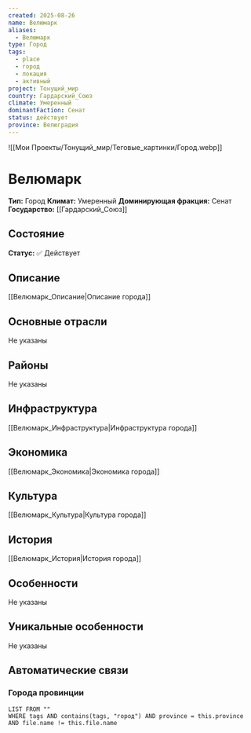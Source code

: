 ```yaml
---
created: 2025-08-26
name: Велюмарк
aliases:
  - Велюмарк
type: Город
tags:
  - place
  - город
  - локация
  - активный
project: Тонущий_мир
country: Гардарский_Союз
climate: Умеренный
dominantFaction: Сенат
status: действует
province: Велюградия
---
```


![[Мои Проекты/Тонущий_мир/Теговые_картинки/Город.webp]]

# Велюмарк

**Тип:** Город
**Климат:** Умеренный
**Доминирующая фракция:** Сенат
**Государство:** [[Гардарский_Союз]]


## Состояние


**Статус:** ✅ Действует



## Описание
[[Велюмарк_Описание|Описание города]]



## Основные отрасли
Не указаны

## Районы
Не указаны

## Инфраструктура
[[Велюмарк_Инфраструктура|Инфраструктура города]]


## Экономика
[[Велюмарк_Экономика|Экономика города]]


## Культура
[[Велюмарк_Культура|Культура города]]



## История
[[Велюмарк_История|История города]]


## Особенности
Не указаны

## Уникальные особенности
Не указаны

## Автоматические связи

### Города провинции
```dataview
LIST FROM ""
WHERE tags AND contains(tags, "город") AND province = this.province AND file.name != this.file.name
```

